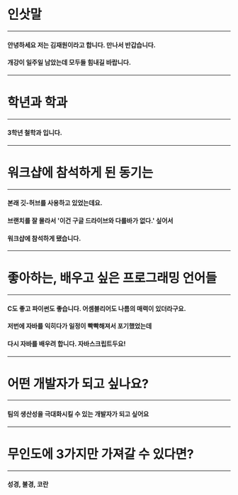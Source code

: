# 인삿말 
**********************************************************************
####   안녕하세요 저는 김재원이라고 합니다. 만나서 반갑습니다.
#### 개강이 일주일 남았는데 모두들 힘내길 바랍니다.
**********************************************************************

# 학년과 학과
**********************************************************************
####    3학년 철학과 입니다.
**********************************************************************

# 워크샵에 참석하게 된 동기는
**********************************************************************
####    본래 깃-허브를 사용하고 있었는데요.
#### 브랜치를 잘 몰라서 '이건 구글 드라이브와 다를바가 없다.' 싶어서
#### 워크샵에 참석하게 됐습니다. 
**********************************************************************

# 좋아하는, 배우고 싶은 프로그래밍 언어들
**********************************************************************
####    C도 좋고 파이썬도 좋습니다. 어셈블리어도 나름의 매력이 있더라구요.
#### 저번에 자바를 익히다가 일정이 빡빡해져서 포기했었는데
#### 다시 자바를 배우려 합니다. 자바스크립트두요! 
**********************************************************************

# 어떤 개발자가 되고 싶나요?
**********************************************************************
####    팀의 생산성을 극대화시킬 수 있는 개발자가 되고 싶어요
**********************************************************************

# 무인도에 3가지만 가져갈 수 있다면?
**********************************************************************
#### 성경, 불경, 코란
